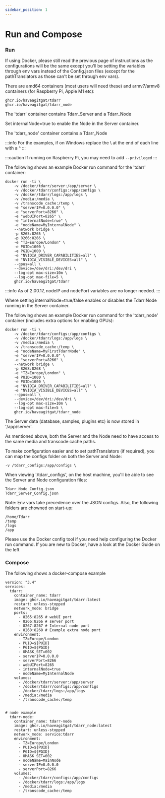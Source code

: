 ```yaml
---
sidebar_position: 1
---
```


# Run and Compose


### Run

If using Docker, please still read the previous page of instructions as the configurations will be the same except you'll be setting the variables through env vars instead of the Config.json files (except for the pathTranslators as those can't be set through env vars).


There are amd64 containers (most users will need these) and armv7/armv8 containers (for Raspberry Pi, Apple M1 etc):

```
ghcr.io/haveagitgat/tdarr
ghcr.io/haveagitgat/tdarr_node
```

The 'tdarr' container contains Tdarr_Server and a Tdarr_Node

Set internalNode=true to enable the Node in the Server container.

The 'tdarr_node' container contains a Tdarr_Node

:::info
For the examples, if on Windows replace the \ at the end of each line with a ^
:::

:::caution
If running on Raspberry Pi, you may need to add `--privileged`
:::

The following shows an example Docker run command for the 'tdarr' container:

```
docker run -ti \
    -v /docker/tdarr/server:/app/server \
    -v /docker/tdarr/configs:/app/configs \
    -v /docker/tdarr/logs:/app/logs \
    -v /media:/media \
    -v /transcode_cache:/temp \
    -e "serverIP=0.0.0.0" \
    -e "serverPort=8266" \
    -e "webUIPort=8265" \
    -e "internalNode=true" \
    -e "nodeName=MyInternalNode" \
    --network bridge \
    -p 8265:8265 \
    -p 8266:8266 \
    -e "TZ=Europe/London" \
    -e PUID=1000 \
    -e PGID=1000 \
    -e "NVIDIA_DRIVER_CAPABILITIES=all" \
    -e "NVIDIA_VISIBLE_DEVICES=all" \
    --gpus=all \
    --device=/dev/dri:/dev/dri \
    --log-opt max-size=10m \
    --log-opt max-file=5 \
    ghcr.io/haveagitgat/tdarr
```

:::info
As of 2.00.17, nodeIP and nodePort variables are no longer needed.
:::

Where setting internalNode=true/false enables or disables the Tdarr Node running in the Server container.

The following shows an example Docker run command for the 'tdarr_node' container (includes extra options for enabling GPUs):

```
docker run -ti \
    -v /docker/tdarr/configs:/app/configs \
    -v /docker/tdarr/logs:/app/logs \
    -v /media:/media \
    -v /transcode_cache:/temp \
    -e "nodeName=MyFirstTdarrNode" \
    -e "serverIP=0.0.0.0" \
    -e "serverPort=8266" \
    --network bridge \
    -p 8268:8268 \
    -e "TZ=Europe/London" \
    -e PUID=1000 \
    -e PGID=1000 \
    -e "NVIDIA_DRIVER_CAPABILITIES=all" \
    -e "NVIDIA_VISIBLE_DEVICES=all" \
    --gpus=all \
    --device=/dev/dri:/dev/dri \
    --log-opt max-size=10m \
    --log-opt max-file=5 \
    ghcr.io/haveagitgat/tdarr_node
```

The Server data (database, samples, plugins etc) is now stored in '/app/server'.

As mentioned above, both the Server and the Node need to have access to the same media and transcode cache paths.

To make configuration easier and to set pathTranslators (if required), you can map the configs folder on both the Server and Node:

```
-v /tdarr_configs:/app/configs \
```

When viewing '/tdarr_configs', on the host machine, you'll be able to see the Server and Node configuration files:

```
Tdarr_Node_Config.json
Tdarr_Server_Config.json
```

Note: Env vars take precedence over the JSON configs. Also, the following folders are chowned on start-up:

```
/home/Tdarr
/temp
/logs
/app
```


Please use the Docker config tool if you need help configuring the Docker run command. If you are new to Docker, have a look at the Docker Guide on the left

### Compose

The following shows a docker-compose example

```
version: "3.4"
services:
  tdarr:
    container_name: tdarr
    image: ghcr.io/haveagitgat/tdarr:latest
    restart: unless-stopped
    network_mode: bridge
    ports:
      - 8265:8265 # webUI port
      - 8266:8266 # server port
      - 8267:8267 # Internal node port
      - 8268:8268 # Example extra node port
    environment:
      - TZ=Europe/London
      - PUID=${PUID}
      - PGID=${PGID}
      - UMASK_SET=002
      - serverIP=0.0.0.0
      - serverPort=8266
      - webUIPort=8265
      - internalNode=true
      - nodeName=MyInternalNode
    volumes:
      - /docker/tdarr/server:/app/server
      - /docker/tdarr/configs:/app/configs
      - /docker/tdarr/logs:/app/logs
      - /media:/media
      - /transcode_cache:/temp


# node example
  tdarr-node:
    container_name: tdarr-node
    image: ghcr.io/haveagitgat/tdarr_node:latest
    restart: unless-stopped
    network_mode: service:tdarr
    environment:
      - TZ=Europe/London
      - PUID=${PUID}
      - PGID=${PGID}
      - UMASK_SET=002
      - nodeName=MainNode
      - serverIP=0.0.0.0
      - serverPort=8266
    volumes:
      - /docker/tdarr/configs:/app/configs
      - /docker/tdarr/logs:/app/logs
      - /media:/media
      - /transcode_cache:/temp
```
